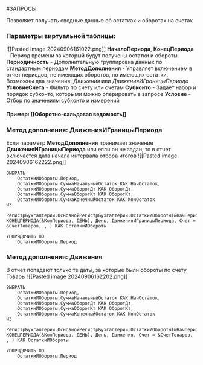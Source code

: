 #ЗАПРОСЫ 

Позволяет получать сводные данные об остатках и оборотах на счетах
### Параметры виртуальной таблицы:
![[Pasted image 20240906161022.png]]
**НачалоПериода**, **КонецПериода** - Период времени за который будут получены остатки и обороты.
**Периодичность** - Дополнительную группировка данных по стандартным периодам
**МетодДополнения** - Управляет включением в отчет периодов, не имеющих оборотов,
но имеющих остатки. Возможны два значения: *Движения* или *ДвиженияИГраницыПериода*
**УсловиеСчета** - Фильтр по счету или счетам
**Субконто** - Задает набор и порядок субконто, которыми можно оперировать в запросе
**Условие** - Отбор по значениям субконто и измерений
#### Пример: [[Оборотно-сальдовая ведомость]]

### Метод дополнения: ДвиженияИГраницыПериода
Если параметр **МетодДополнения** принимает значение **ДвиженияИГраницыПериода** или если он не задан, то в отчет включается дата начала интервала отбора итогов
![[Pasted image 20240906162222.png]]
```bsl
ВЫБРАТЬ
	ОстаткиИОбороты.Период,
	ОстаткиИОбороты.СуммаНачальныйОстаток КАК НачОстаток,
	ОстаткиИОбороты.СуммаОборотДт КАК ОборотДт,
	ОстаткиИОбороты.СуммаОборотКт КАК ОборотКт,
	ОстаткиИОбороты.СуммаКонечныйОстаток КАК КонОстаток
ИЗ
	РегистрБухгалтерии.ОсновнойРегистрБухгалтерии.ОстаткиИОбороты(&НачПериода, КОНЕЦПЕРИОДА(&КонПериода, ДЕНЬ), День, ДвиженияИГраницыПериода, Счет = &СчетТоваров, , ) КАК ОстаткиИОбороты

УПОРЯДОЧИТЬ ПО
	ОстаткиИОбороты.Период
```
### Метод дополнения: Движения
В отчет попадают только те даты, за которые были обороты по счету Товары
![[Pasted image 20240906162202.png]]
```bsl
ВЫБРАТЬ
	ОстаткиИОбороты.Период,
	ОстаткиИОбороты.СуммаНачальныйОстаток КАК НачОстаток,
	ОстаткиИОбороты.СуммаОборотДт КАК ОборотДт,
	ОстаткиИОбороты.СуммаОборотКт КАК ОборотКт,
	ОстаткиИОбороты.СуммаКонечныйОстаток КАК КонОстаток
ИЗ
	РегистрБухгалтерии.ОсновнойРегистрБухгалтерии.ОстаткиИОбороты(&НачПериода, КОНЕЦПЕРИОДА(&КонПериода, ДЕНЬ), День, Движения, Счет = &СчетТоваров, , ) КАК ОстаткиИОбороты

УПОРЯДОЧИТЬ ПО
	ОстаткиИОбороты.Период
```
